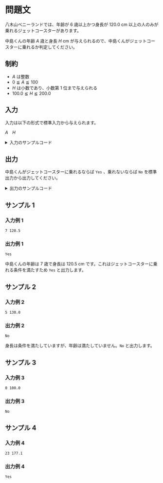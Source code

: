 # 問題文
八木山ベニーランドでは、年齢が $6$ 歳以上かつ身長が $120.0$ cm 以上の人のみが乗れるジェットコースターがあります。  

中島くんの年齢 $A$ 歳と身長 $H$ cm が与えられるので、中島くんがジェットコースターに乗れるか判定してください。

## 制約
- $A$ は整数
- $0 \leqq A \leqq 100$
- $H$ は小数であり、小数第 $1$ 位まで与えられる
- $100.0 \leqq H \leqq 200.0$

## 入力
入力は以下の形式で標準入力から与えられます。

$A$&emsp;$H$

<details>
<summary>入力のサンプルコード</summary>
<div>
与えられる入力を受け取るコードの一例です。

```py
A, H = input().split()
A = int(A)
H = float(H)
# ここからコードを入力してください。

```

```java
import java.util.Scanner;

public class Main {
    public static void main(String[] args) {
        Scanner sc = new Scanner(System.in);

        int A = sc.nextInt();
        float H = sc.nextFloat();

        /* # ここからコードを入力してください。 */
    }
}

```
</div>
</details>

## 出力
中島くんがジェットコースターに乗れるならば <code>Yes</code> 、乗れないならば <code>No</code> を標準出力から出力してください。

<details>
<summary>出力のサンプルコード</summary>
<div>
文字列 <code>Yes</code> を出力するコードの一例です。

```py
print("Yes")

```

```java
import java.util.Scanner;

public class Main {
    public static void main(String[] args) {
        System.out.println("Yes");
    }
}

```
</div>
</details>

## サンプル 1
### 入力例 1
```
7 120.5
```

### 出力例 1
```
Yes
```

中島くんの年齢は $7$ 歳で身長は $120.5$ cm です。これはジェットコースターに乗れる条件を満たすため <code>Yes</code> と出力します。


## サンプル 2
### 入力例 2
```
5 130.0
```

### 出力例 2
```
No
```

身長は条件を満たしていますが、年齢は満たしていません。<code>No</code> と出力します。


## サンプル 3
### 入力例 3
```
0 100.0
```

### 出力例 3
```
No
```

## サンプル 4
### 入力例 4
```
23 177.1
```

### 出力例 4
```
Yes
```
